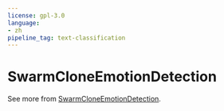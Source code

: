 ```yaml
---
license: gpl-3.0
language:
- zh
pipeline_tag: text-classification
---
```


# SwarmCloneEmotionDetection

See more from [SwarmCloneEmotionDetection](https://github.com/SwarmClone/SwarmCloneEmotionDetection).